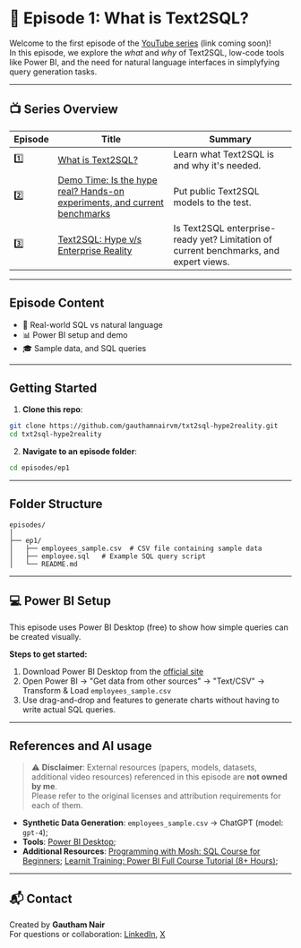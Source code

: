 # 📘 Episode 1: What is Text2SQL?

Welcome to the first episode of the [YouTube series](#) (link coming soon)!  
In this episode, we explore the *what* and *why* of Text2SQL, low-code tools like Power BI, and the need for natural language interfaces in simplyfying query generation tasks.

---

## 📺 Series Overview

| Episode | Title | Summary |
|--------|-------|---------|
| 1️⃣ | [What is Text2SQL?](episodes/ep1) | Learn what Text2SQL is and why it's needed. |
| 2️⃣ | [Demo Time: Is the hype real? Hands-on experiments, and current benchmarks](episodes/ep2) | Put public Text2SQL models to the test. |
| 3️⃣ | [Text2SQL: Hype v/s Enterprise Reality](episodes/ep3) | Is Text2SQL enterprise-ready yet? Limitation of current benchmarks, and expert views. |

---

## Episode Content

- 🔁 Real-world SQL vs natural language
- 📊 Power BI setup and demo
- 🎓 Sample data, and SQL queries

---

## Getting Started

1. **Clone this repo**:
```bash
git clone https://github.com/gauthamnairvm/txt2sql-hype2reality.git
cd txt2sql-hype2reality
```

2. **Navigate to an episode folder**:
```bash
cd episodes/ep1
```

---

## Folder Structure

```
episodes/
│
├── ep1/
│   ├── employees_sample.csv  # CSV file containing sample data
│   ├── employee.sql   # Example SQL query script
│   └── README.md
```

---

## 💻 Power BI Setup

This episode uses Power BI Desktop (free) to show how simple queries can be created visually.

**Steps to get started:**
1. Download Power BI Desktop from the [official site](https://powerbi.microsoft.com/desktop/)
2. Open Power BI → "Get data from other sources" → "Text/CSV" → Transform & Load `employees_sample.csv`
3. Use drag-and-drop and features to generate charts without having to write actual SQL queries.

---

## References and AI usage

> ⚠️ **Disclaimer**: External resources (papers, models, datasets, additional video resources) referenced in this episode are **not owned by me**.  
> Please refer to the original licenses and attribution requirements for each of them.

- **Synthetic Data Generation**: `employees_sample.csv` -> ChatGPT (model: `gpt-4`);
- **Tools**: [Power BI Desktop](https://powerbi.microsoft.com/desktop/);
- **Additional Resources**: [Programming with Mosh: SQL Course for Beginners](https://youtu.be/7S_tz1z_5bA?si=CCPXi1arXI1KTonf); [Learnit Training: Power BI Full Course Tutorial (8+ Hours)](https://youtu.be/e6QD8lP-m6E?si=LRbmtLEEMtLnzlXs);

---

## 📬 Contact

Created by **Gautham Nair**  
For questions or collaboration: [LinkedIn](https://www.linkedin.com/in/vmgauthamnair/), [X](https://x.com/VMG_Nair)
